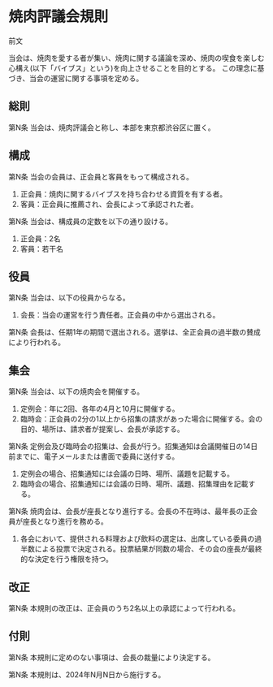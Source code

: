 # 焼肉評議会規則

前文

当会は、焼肉を愛する者が集い、焼肉に関する議論を深め、焼肉の喫食を楽しむ心構え(以下「バイブス」という)を向上させることを目的とする。
この理念に基づき、当会の運営に関する事項を定める。

## 総則

第N条 当会は、焼肉評議会と称し、本部を東京都渋谷区に置く。

## 構成

第N条 当会の会員は、正会員と客員をもって構成される。

1. 正会員：焼肉に関するバイブスを持ち合わせる資質を有する者。
2. 客員：正会員に推薦され、会長によって承認された者。

第N条 当会は、構成員の定数を以下の通り設ける。

1. 正会員：2名
2. 客員：若干名

## 役員

第N条 当会は、以下の役員からなる。

1. 会長：当会の運営を行う責任者。正会員の中から選出される。

第N条 会長は、任期1年の期間で選出される。選挙は、全正会員の過半数の賛成により行われる。

## 集会

第N条 当会は、以下の焼肉会を開催する。

1. 定例会：年に2回、各年の4月と10月に開催する。
2. 臨時会：正会員の2分の1以上から招集の請求があった場合に開催する。会の目的、場所は、請求者が提案し、会長が承認する。

第N条 定例会及び臨時会の招集は、会長が行う。招集通知は会議開催日の14日前までに、電子メールまたは書面で委員に送付する。

1. 定例会の場合、招集通知には会議の日時、場所、議題を記載する。
2. 臨時会の場合、招集通知には会議の日時、場所、議題、招集理由を記載する。

第N条 焼肉会は、会長が座長となり進行する。会長の不在時は、最年長の正会員が座長となり進行を務める。

1. 各会において、提供される料理および飲料の選定は、出席している委員の過半数による投票で決定される。投票結果が同数の場合、その会の座長が最終的な決定を行う権限を持つ。

## 改正

第N条 本規則の改正は、正会員のうち2名以上の承認によって行われる。

## 付則

第N条 本規則に定めのない事項は、会長の裁量により決定する。

第N条 本規則は、2024年N月N日から施行する。
